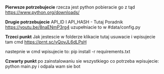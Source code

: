 
**Pierwsze potrzebujecie**
rzecza jest python pobieracie go z tąd
https://www.python.org/downloads/

**Drugie potrzebujecie** 
API_ID I API_HASH - Tutaj Poradnik https://youtu.be/8naENmP3rg4
uzupełniacie to w #data/config.py

**Trzeci punkt**
Jak jestescie w folderze klikacie tutaj usuwacie i wpisujecie tam cmd
https://prnt.sc/vQovJL6dLPsH

nastepnie w cmd wpisujecie to:
pip install -r requirements.txt
 
**Czwarty punkt**
po zainstalowaniu sie wszystkiego co potrzeba
wpisujecie:
python main.py
i odpala wam sie bot
